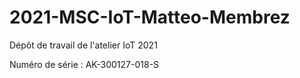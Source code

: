 # 2021-MSC-IoT-Matteo-Membrez
Dépôt de travail de l'atelier IoT 2021

Numéro de série : AK-300127-018-S
